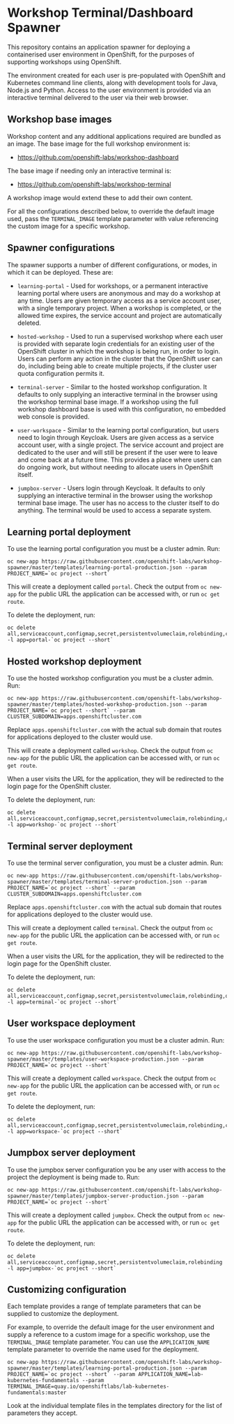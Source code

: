 Workshop Terminal/Dashboard Spawner
===================================

This repository contains an application spawner for deploying a containerised user environment in OpenShift, for the purposes of supporting workshops using OpenShift.

The environment created for each user is pre-populated with OpenShift and Kubernetes command line clients, along with development tools for Java, Node.js and Python. Access to the user environment is provided via an interactive terminal delivered to the user via their web browser.

Workshop base images
--------------------

Workshop content and any additional applications required are bundled as an image. The base image for the full workshop environment is:

* https://github.com/openshift-labs/workshop-dashboard

The base image if needing only an interactive terminal is:

* https://github.com/openshift-labs/workshop-terminal

A workshop image would extend these to add their own content.

For all the configurations described below, to override the default image used, pass the `TERMINAL_IMAGE` template parameter with value referencing the custom image for a specific workshop.

Spawner configurations
----------------------

The spawner supports a number of different configurations, or modes, in which it can be deployed. These are:

* `learning-portal` - Used for workshops, or a permanent interactive learning portal where users are anonymous and may do a workshop at any time. Users are given temporary access as a service account user, with a single temporary project. When a workshop is completed, or the allowed time expires, the service account and project are automatically deleted.

* `hosted-workshop` - Used to run a supervised workshop where each user is provided with separate login credentials for an existing user of the OpenShift cluster in which the workshop is being run, in order to login. Users can perform any action in the cluster that the OpenShift user can do, including being able to create multiple projects, if the cluster user quota configuration permits it.

* `terminal-server` - Similar to the hosted workshop configuration. It defaults to only supplying an interactive terminal in the browser using the workshop terminal base image. If a workshop using the full workshop dashboard base is used with this configuration, no embedded web console is provided.

* `user-workspace` - Similar to the learning portal configuration, but users need to login through Keycloak. Users are given access as a service account user, with a single project. The service account and project are dedicated to the user and will still be present if the user were to leave and come back at a future time. This provides a place where users can do ongoing work, but without needing to allocate users in OpenShift itself.

* `jumpbox-server` - Users login through Keycloak. It defaults to only supplying an interactive terminal in the browser using the workshop terminal base image. The user has no access to the cluster itself to do anything. The terminal would be used to access a separate system.

Learning portal deployment
--------------------------

To use the learning portal configuration you must be a cluster admin. Run:

```
oc new-app https://raw.githubusercontent.com/openshift-labs/workshop-spawner/master/templates/learning-portal-production.json --param PROJECT_NAME=`oc project --short`
```

This will create a deployment called `portal`. Check the output from `oc new-app` for the public URL the application can be accessed with, or run `oc get route`.

To delete the deployment, run:

```
oc delete all,serviceaccount,configmap,secret,persistentvolumeclaim,rolebinding,clusterrole,clusterrolebinding -l app=portal-`oc project --short`
```

Hosted workshop deployment
--------------------------

To use the hosted workshop configuration you must be a cluster admin. Run:

```
oc new-app https://raw.githubusercontent.com/openshift-labs/workshop-spawner/master/templates/hosted-workshop-production.json --param PROJECT_NAME=`oc project --short` --param CLUSTER_SUBDOMAIN=apps.openshiftcluster.com
```

Replace `apps.openshiftcluster.com` with the actual sub domain that routes for
applications deployed to the cluster would use.

This will create a deployment called `workshop`. Check the output from `oc new-app` for the public URL the application can be accessed with, or run `oc get route`.

When a user visits the URL for the application, they will be redirected to the login page for the OpenShift cluster.

To delete the deployment, run:

```
oc delete all,serviceaccount,configmap,secret,persistentvolumeclaim,rolebinding,oauthclient -l app=workshop-`oc project --short`
```

Terminal server deployment
--------------------------

To use the terminal server configuration, you must be a cluster admin. Run:

```
oc new-app https://raw.githubusercontent.com/openshift-labs/workshop-spawner/master/templates/terminal-server-production.json --param PROJECT_NAME=`oc project --short` --param CLUSTER_SUBDOMAIN=apps.openshiftcluster.com
```

Replace `apps.openshiftcluster.com` with the actual sub domain that routes for
applications deployed to the cluster would use.

This will create a deployment called `terminal`. Check the output from `oc new-app` for the public URL the application can be accessed with, or run `oc get route`.

When a user visits the URL for the application, they will be redirected to the login page for the OpenShift cluster.

To delete the deployment, run:

```
oc delete all,serviceaccount,configmap,secret,persistentvolumeclaim,rolebinding,oauthclient -l app=terminal-`oc project --short`
```

User workspace deployment
-------------------------

To use the user workspace configuration you must be a cluster admin. Run:

```
oc new-app https://raw.githubusercontent.com/openshift-labs/workshop-spawner/master/templates/user-workspace-production.json --param PROJECT_NAME=`oc project --short`
```

This will create a deployment called `workspace`. Check the output from `oc new-app` for the public URL the application can be accessed with, or run `oc get route`.

To delete the deployment, run:

```
oc delete all,serviceaccount,configmap,secret,persistentvolumeclaim,rolebinding,clusterrole,clusterrolebinding -l app=workspace-`oc project --short`
```

Jumpbox server deployment
-------------------------

To use the jumpbox server configuration you be any user with access to the project the deployment is being made to. Run:

```
oc new-app https://raw.githubusercontent.com/openshift-labs/workshop-spawner/master/templates/jumpbox-server-production.json --param PROJECT_NAME=`oc project --short`
```

This will create a deployment called `jumpbox`. Check the output from `oc new-app` for the public URL the application can be accessed with, or run `oc get route`.

To delete the deployment, run:

```
oc delete all,serviceaccount,configmap,secret,persistentvolumeclaim,rolebinding -l app=jumpbox-`oc project --short`
```

Customizing configuration
-------------------------

Each template provides a range of template parameters that can be supplied to customize the deployment.

For example, to override the default image for the user environment and supply a reference to a custom image for a specific workshop, use the `TERMINAL_IMAGE` template parameter. You can use the `APPLICATION_NAME` template parameter to override the name used for the deployment.

```
oc new-app https://raw.githubusercontent.com/openshift-labs/workshop-spawner/master/templates/learning-portal-production.json --param PROJECT_NAME=`oc project --short` --param APPLICATION_NAME=lab-kubernetes-fundamentals --param TERMINAL_IMAGE=quay.io/openshiftlabs/lab-kubernetes-fundamentals:master
```

Look at the individual template files in the templates directory for the list of parameters they accept.
